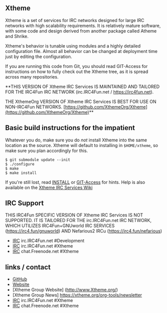 ## Xtheme

Xtheme is a set of services for IRC networks designed for large IRC networks with high
scalability requirements.  It is relatively mature software, with some code and design
derived from another package called Atheme and Shrike.

Xtheme's behavior is tunable using modules and a highly detailed configuration file.
Almost all behavior can be changed at deployment time just by editing the configuration.

If you are running this code from Git, you should read GIT-Access for instructions on
how to fully check out the Xtheme tree, as it is spread across many repositories.

**THIS VERSION OF Xtheme IRC Services IS MAINTAINED AND TAILORED FOR THE IRC4Fun IRC 
NETWORK (irc.IRC4Fun.net / https://irc4fun.net).  

THE XthemeOrg VERSION OF Xtheme IRC Services IS BEST FOR USE ON NON-IRC4Fun NETWORKS. 
[https://github.com/XthemeOrg/Xtheme](https://github.com/XthemeOrg/Xtheme)**

## Basic build instructions for the impatient

Whatever you do, make sure you do *not* install Xtheme into the same location as the source.
Xtheme will default to installing in `$HOME/xtheme`, so make sure you plan accordingly for this.

    $ git submodule update --init
    $ ./configure
    $ make
    $ make install

If you're still lost, read [INSTALL](INSTALL) or [GIT-Access](GIT-Access) for hints.
Help is also available on the [Xtheme IRC Services Wiki](https://github.com/XthemeOrg/Xtheme/wiki)

## IRC Support

THIS IRC4Fun SPECIFIC VERSION OF Xtheme IRC Services IS NOT SUPPORTED.  IT IS TAILORED 
FOR THE irc.IRC4Fun.net IRC NETWORK, WHICH UTILIZES IRC4Fun+GNUworld IRC SERVICES 
(https://irc4.fun/gnuworld) AND Nefarious2 IRCu (https://irc4.fun/nefarious)

 * [IRC](irc://irc.IRC4Fun.net/#Development) irc.IRC4Fun.net #Development
 * [IRC](irc://irc.IRC4Fun.net/#Xtheme) irc.IRC4Fun.net #Xtheme
 * [IRC](irc://chat.freenode.net/#Xtheme) chat.Freenode.net #Xtheme

## links / contact

 * [GitHub](http://www.github.com/XthemeOrg/Xtheme)
 * [Website](http://www.Xtheme.org/xtheme/)
 * [Xtheme Group Website] (http://www.Xtheme.org/)
 * [Xtheme Group News] https://xtheme.org/org-tools/newsletter
 * [IRC](irc://irc.IRC4Fun.net/#Xtheme) irc.IRC4Fun.net #Xtheme
 * [IRC](irc://chat.freenode.net/#Xtheme) chat.Freenode.net #Xtheme
